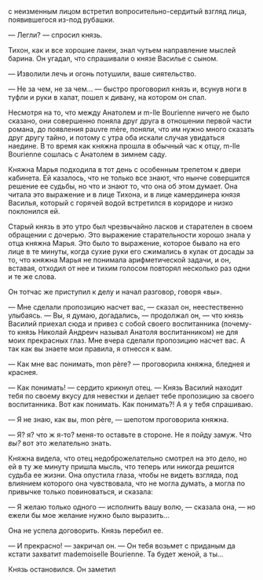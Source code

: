 с неизменным лицом встретил вопросительно-сердитый взгляд лица, появившегося из-под рубашки.

— Легли? — спросил князь.

Тихон, как и все хорошие лакеи, знал чутьем направление мыслей барина. Он угадал, что спрашивали о князе Василье с сыном.

— Изволили лечь и огонь потушили, ваше сиятельство.

— Не за чем, не за чем… — быстро проговорил князь и, всунув ноги в туфли и руки в халат, пошел к дивану, на котором он спал.

Несмотря на то, что между Анатолем и m-lle Bourienne ничего не было сказано, они совершенно поняла друг друга в отношении первой части романа, до появления pauvre mère, поняли, что им нужно много сказать друг другу тайно, и потому с утра оба искали случая увидаться наедине. В то время как княжна прошла в обычный час к отцу, m-lle Bourienne сошлась с Анатолем в зимнем саду.

Княжна Марья подходила в тот день с особенным трепетом к двери кабинета. Ей казалось, что не только все знают, что нынче совершится решение ее судьбы, но что и знают то, что она об этом думает. Она читала это выражение и в лице Тихона, и в лице камердинера князя Василья, который с горячей водой встретился в коридоре и низко поклонился ей.

Старый князь в это утро был чрезвычайно ласков и старателен в своем обращении с дочерью. Это выражение старательности хорошо знала у отца княжна Марья. Это было то выражение, которое бывало на его лице в те минуты, когда сухие руки его сжимались в кулак от досады за то, что княжна Марья не понимала арифметической задачи, и он, вставая, отходил от нее и тихим голосом повторял несколько раз одни и те же слова.

Он тотчас же приступил к делу и начал разговор, говоря «вы».

— Мне сделали пропозицию насчет вас, — сказал он, неестественно улыбаясь. — Вы, я думаю, догадались, — продолжал он, — что князь Василий приехал сюда и привез с собой своего воспитанника (почему-то князь Николай Андреич называл Анатоля воспитанником) не для моих прекрасных глаз. Мне вчера сделали пропозицию насчет вас. А так как вы знаете мои правила, я отнесся к вам.

— Как мне вас понимать, mon père? — проговорила княжна, бледнея и краснея.

— Как понимать! — сердито крикнул отец. — Князь Василий находит тебя по своему вкусу для невестки и делает тебе пропозицию за своего воспитанника. Вот как понимать. Как понимать?! А я у тебя спрашиваю.

— Я не знаю, как вы, mon père, — шепотом проговорила княжна.

— Я? я? что ж я-то? меня-то оставьте в стороне. Не я пойду замуж. Что *вы?* вот это желательно знать.

Княжна видела, что отец недоброжелательно смотрел на это дело, но ей в ту же минуту пришла мысль, что теперь или никогда решится судьба ее жизни. Она опустила глаза, чтобы не видеть взгляда, под влиянием которого она чувствовала, что не могла думать, а могла по привычке только повиноваться, и сказала:

— Я желаю только одного — исполнить вашу волю, — сказала она, — но ежели бы мое желание нужно было выразить…

Она не успела договорить. Князь перебил ее.

— И прекрасно! — закричал он. — Он тебя возьмет с приданым да кстати захватит mademoiselle Bourienne. Та будет женой, а ты…

Князь остановился. Он заметил

